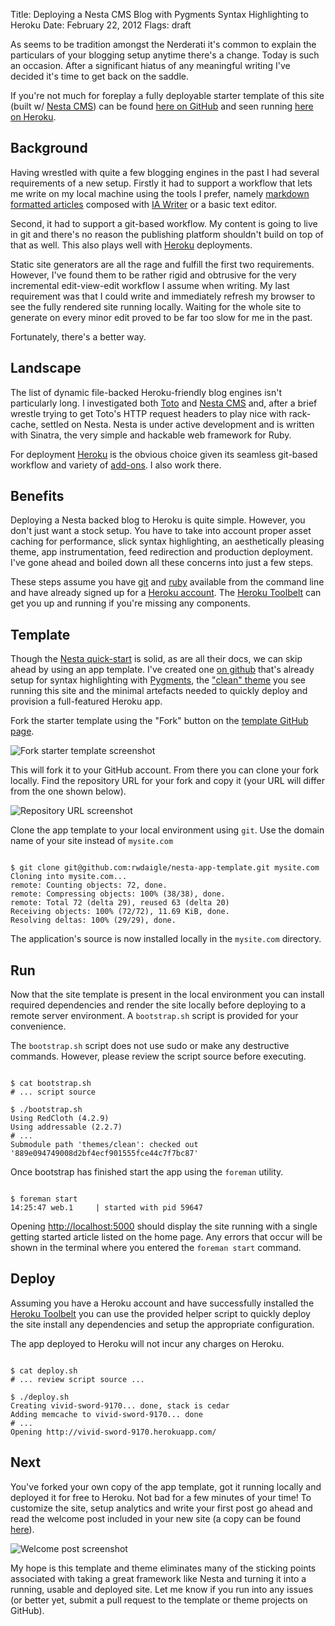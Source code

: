 Title: Deploying a Nesta CMS Blog with Pygments Syntax Highlighting to Heroku
Date: February 22, 2012
Flags: draft

As seems to be tradition amongst the Nerderati it's common to explain the particulars of your blogging setup anytime there's a change. Today is such an occasion. After a significant hiatus of any meaningful writing I've decided it's time to get back on the saddle.

<p class="note">
If you're not much for foreplay a fully deployable starter template of this site (built w/ <a href="http://nestacms.com">Nesta CMS</a>) can be found <a href="http://github.com/rwdaigle/nesta-app-template">here on GitHub</a> and seen running <a href="http://nesta-app-template.herokuapp.com/">here on Heroku</a>.
</p>

## Background

Having wrestled with quite a few blogging engines in the past I had several requirements of a new setup. Firstly it had to support a workflow that lets me write on my local machine using the tools I prefer, namely [markdown formatted articles](http://daringfireball.net/projects/markdown/) composed with [IA Writer](http://www.iawriter.com/) or a basic text editor.

Second, it had to support a git-based workflow. My content is going to live in git and there's no reason the publishing platform shouldn't build on top of that as well. This also plays well with [Heroku](http://heroku.com) deployments.

Static site generators are all the rage and fulfill the first two requirements. However, I've found them to be rather rigid and obtrusive for the very incremental edit-view-edit workflow I assume when writing. My last requirement was that I could write and immediately refresh my browser to see the fully rendered site running locally. Waiting for the whole site to generate on every minor edit proved to be far too slow for me in the past.

Fortunately, there's a better way.

## Landscape

The list of dynamic file-backed Heroku-friendly blog engines isn't particularly long. I investigated both [Toto](http://cloudhead.io/toto) and [Nesta CMS](http://nestacms.com/) and, after a brief wrestle trying to get Toto's HTTP request headers to play nice with rack-cache, settled on Nesta. Nesta is under active development and is written with Sinatra, the very simple and hackable web framework for Ruby.

For deployment [Heroku](http://heroku.com) is the obvious choice given its seamless git-based workflow and variety of [add-ons](http://addons.heroku.com). I also work there.

## Benefits

Deploying a Nesta backed blog to Heroku is quite simple. However, you don't just want a stock setup. You have to take into account proper asset caching for performance, slick syntax highlighting, an aesthetically pleasing theme, app instrumentation, feed redirection and production deployment. I've gone ahead and boiled down all these concerns into just a few steps.

<p class="note">
These steps assume you have <a href="http://git-scm.com/">git</a> and <a href="http://www.ruby-lang.org/en/">ruby</a> available from the command line and have already signed up for a <a href="https://api.heroku.com/signup">Heroku account</a>. The <a href="http://toolbelt.heroku.com/">Heroku Toolbelt</a> can get you up and running if you're missing any components.
</p>

## Template

Though the [Nesta quick-start](http://nestacms.com/docs/quick-start) is solid, as are all their docs, we can skip ahead by using an app template. I've created one [on github](https://github.com/rwdaigle/nesta-app-template) that's already setup for syntax highlighting with [Pygments](http://pygments.org/), the ["clean" theme](https://github.com/rwdaigle/nesta-theme-clean) you see running this site and the minimal artefacts needed to quickly deploy and provision a full-featured Heroku app.

Fork the starter template using the "Fork" button on the [template GitHub page](https://github.com/rwdaigle/nesta-app-template).

![Fork starter template screenshot](http://f.cl.ly/items/2g1E2H1n0X0T3y0v3S2K/Screen%20Shot%202012-02-22%20at%207.43.19%20PM.png)

This will fork it to your GitHub account. From there you can clone your fork locally. Find the repository URL for your fork and copy it (your URL will differ from the one shown below).

![Repository URL screenshot](http://f.cl.ly/items/163a0t1n3w0D282v3v25/repo-url.png)

Clone the app template to your local environment using `git`. Use the domain name of your site instead of `mysite.com`

<pre lang='bash'><code>
$ git clone git@github.com:rwdaigle/nesta-app-template.git mysite.com
Cloning into mysite.com...
remote: Counting objects: 72, done.
remote: Compressing objects: 100% (38/38), done.
remote: Total 72 (delta 29), reused 63 (delta 20)
Receiving objects: 100% (72/72), 11.69 KiB, done.
Resolving deltas: 100% (29/29), done.
</code></pre>

The application's source is now installed locally in the `mysite.com` directory.

## Run

Now that the site template is present in the local environment you can install required dependencies and render the site locally before deploying to a remote server environment. A `bootstrap.sh` script is provided for your convenience.

<div class="note">
The <code>bootstrap.sh</code> script does not use sudo or make any destructive commands. However, please review the script source before executing.
</div>

<pre lang='bash'><code>
$ cat bootstrap.sh
# ... script source

$ ./bootstrap.sh 
Using RedCloth (4.2.9) 
Using addressable (2.2.7) 
# ...
Submodule path 'themes/clean': checked out '889e094749008d2bf4ecf901555fce44c7f7bc87'
</code></pre>

Once bootstrap has finished start the app using the `foreman` utility.

<pre lang='bash'><code>
$ foreman start
14:25:47 web.1     | started with pid 59647
</code></pre>

Opening [http://localhost:5000](http://localhost:5000) should display the site running with a single getting started article listed on the home page. Any errors that occur will be shown in the terminal where you entered the `foreman start` command.

## Deploy

Assuming you have a Heroku account and have successfully installed the [Heroku Toolbelt](http://toolbelt.heroku.com) you can use the provided helper script to quickly deploy the site install any dependencies and setup the appropriate configuration.

<div class="note">
The app deployed to Heroku will not incur any charges on Heroku.
</div>

<pre lang='bash'><code>
$ cat deploy.sh
# ... review script source ...

$ ./deploy.sh 
Creating vivid-sword-9170... done, stack is cedar
Adding memcache to vivid-sword-9170... done
# ...
Opening http://vivid-sword-9170.herokuapp.com/
</code></pre>

## Next

You've forked your own copy of the app template, got it running locally and deployed it for free to Heroku. Not bad for a few minutes of your time! To customize the site, setup analytics and write your first post go ahead and read the welcome post included in your new site (a copy can be found [here](http://nesta-app-template.herokuapp.com/welcome)). 

![Welcome post screenshot](http://cl.ly/ESq1/Screen%20Shot%202012-02-22%20at%207.57.40%20PM.png)

My hope is this template and theme eliminates many of the sticking points associated with taking a great framework like Nesta and turning it into a running, usable and deployed site. Let me know if you run into any issues (or better yet, submit a pull request to the template or theme projects on GitHub).